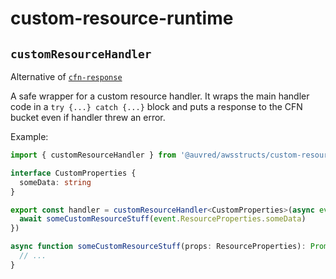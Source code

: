 # custom-resource-runtime

## `customResourceHandler`

Alternative of [`cfn-response`](https://docs.aws.amazon.com/AWSCloudFormation/latest/UserGuide/cfn-lambda-function-code-cfnresponsemodule.html)

A safe wrapper for a custom resource handler. It wraps the main handler code in a `try {...} catch {...}` block and puts a response to the CFN bucket even if handler threw an error.

Example:

```ts
import { customResourceHandler } from '@auvred/awsstructs/custom-resource-runtime'

interface CustomProperties {
  someData: string
}

export const handler = customResourceHandler<CustomProperties>(async event => {
  await someCustomResourceStuff(event.ResourceProperties.someData)
})

async function someCustomResourceStuff(props: ResourceProperties): Promise<void> {
  // ...
}
```
